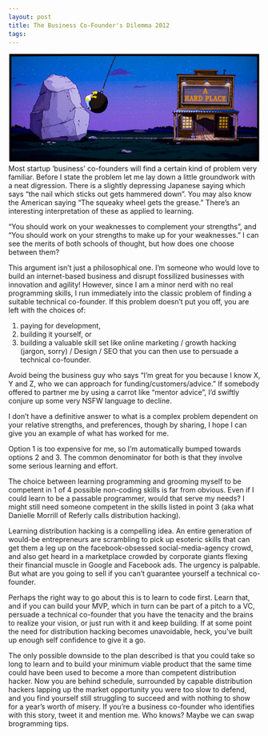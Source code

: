 ```yaml
---
layout: post
title: The Business Co-Founder's Dilemma 2012
tags: 
---
```

![homer caught between a rock and a hard place](/images/rock-and-a-hard-place-600.jpg "Caught between a Rock and a Hard Place")
Most startup ‘business’ co-founders will find a certain kind of problem very familiar. Before I state the problem let me lay down a little groundwork with a neat digression. There is a slightly depressing Japanese saying which says “the nail which sticks out gets hammered down”. You may also know the American saying “The squeaky wheel gets the grease.” There’s an interesting interpretation of these as applied to learning.

“You should work on your weaknesses to complement your strengths”, and “You should work on your strengths to make up for your weaknesses.” I can see the merits of both schools of thought, but how does one choose between them?

This argument isn’t just a philosophical one. I’m someone who would love to build an internet-based business and disrupt fossilized businesses with innovation and agility! However, since I am a minor nerd with no real programming skills, I run immediately into the classic problem of finding a suitable technical co-founder. If this problem doesn’t put you off, you are left with the choices of:

1.   paying for development,
2.   building it yourself, or
3.   building a valuable skill set like online marketing / growth hacking (jargon, sorry) / Design / SEO that you can then use to persuade a technical co-founder.  

Avoid being the business guy who says “I’m great for you because I know X, Y and Z, who we can approach for funding/customers/advice.” If somebody offered to partner me by using a carrot like “mentor advice”, I’d swiftly conjure up some very NSFW language to decline.

I don’t have a definitive answer to what is a complex problem dependent on your relative strengths, and preferences, though by sharing, I hope I can give you an example of what has worked for me.

Option 1 is too expensive for me, so I’m automatically bumped towards options 2 and 3. The common denominator for both is that they involve some serious learning and effort.

The choice between learning programming and grooming myself to be competent in 1 of 4 possible non-coding skills is far from obvious. Even if I could learn to be a passable programmer, would that serve my needs? I might still need someone competent in the skills listed in point 3 (aka what Danielle Morrill of Referly calls distribution hacking).

Learning distribution hacking is a compelling idea. An entire generation of would-be entrepreneurs are scrambling to pick up esoteric skills that can get them a leg up on the facebook-obsessed social-media-agency crowd, and also get heard in a marketplace crowded by corporate giants flexing their financial muscle in Google and Facebook ads. The urgency is palpable. But what are you going to sell if you can’t guarantee yourself a technical co-founder.

Perhaps the right way to go about this is to learn to code first. Learn that, and if you can build your MVP, which in turn can be part of a pitch to a VC, persuade a technical co-founder that you have the tenacity and the brains to realize your vision, or just run with it and keep building. If at some point the need for distribution hacking becomes unavoidable, heck, you’ve built up enough self confidence to give it a go.

The only possible downside to the plan described is that you could take so long to learn and to build your minimum viable product that the same time could have been used to become a more than competent distribution hacker. Now you are behind schedule, surrounded by capable distribution hackers lapping up the market opportunity you were too slow to defend, and you find yourself still struggling to succeed and with nothing to show for a year’s worth of misery.
If you’re a business co-founder who identifies with this story, tweet it and mention me. Who knows? Maybe we can swap brogramming tips.
